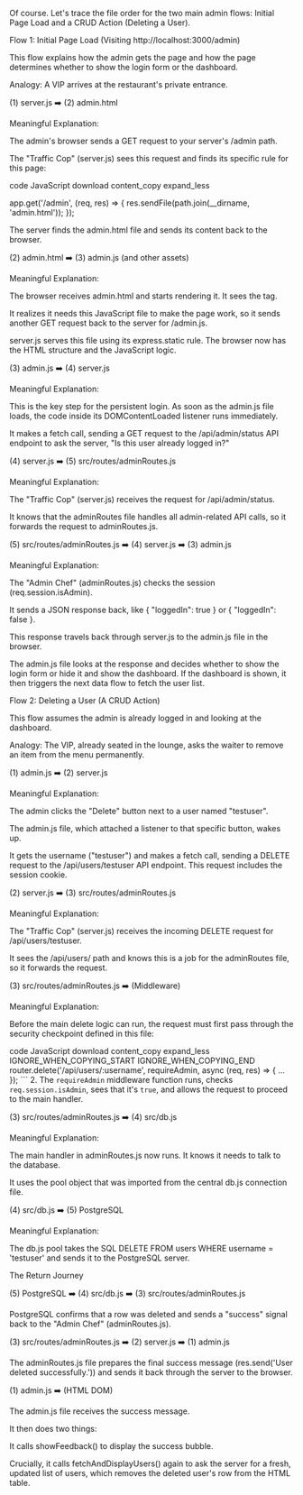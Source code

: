 Of course. Let's trace the file order for the two main admin flows: Initial Page Load and a CRUD Action (Deleting a User).

Flow 1: Initial Page Load (Visiting http://localhost:3000/admin)

This flow explains how the admin gets the page and how the page determines whether to show the login form or the dashboard.

Analogy: A VIP arrives at the restaurant's private entrance.

(1) server.js ➡️ (2) admin.html

Meaningful Explanation:

The admin's browser sends a GET request to your server's /admin path.

The "Traffic Cop" (server.js) sees this request and finds its specific rule for this page:

code
JavaScript
download
content_copy
expand_less

app.get('/admin', (req, res) => {
    res.sendFile(path.join(__dirname, 'admin.html'));
});

The server finds the admin.html file and sends its content back to the browser.

(2) admin.html ➡️ (3) admin.js (and other assets)

Meaningful Explanation:

The browser receives admin.html and starts rendering it. It sees the <script src="admin.js"></script> tag.

It realizes it needs this JavaScript file to make the page work, so it sends another GET request back to the server for /admin.js.

server.js serves this file using its express.static rule. The browser now has the HTML structure and the JavaScript logic.

(3) admin.js ➡️ (4) server.js

Meaningful Explanation:

This is the key step for the persistent login. As soon as the admin.js file loads, the code inside its DOMContentLoaded listener runs immediately.

It makes a fetch call, sending a GET request to the /api/admin/status API endpoint to ask the server, "Is this user already logged in?"

(4) server.js ➡️ (5) src/routes/adminRoutes.js

Meaningful Explanation:

The "Traffic Cop" (server.js) receives the request for /api/admin/status.

It knows that the adminRoutes file handles all admin-related API calls, so it forwards the request to adminRoutes.js.

(5) src/routes/adminRoutes.js ➡️ (4) server.js ➡️ (3) admin.js

Meaningful Explanation:

The "Admin Chef" (adminRoutes.js) checks the session (req.session.isAdmin).

It sends a JSON response back, like { "loggedIn": true } or { "loggedIn": false }.

This response travels back through server.js to the admin.js file in the browser.

The admin.js file looks at the response and decides whether to show the login form or hide it and show the dashboard. If the dashboard is shown, it then triggers the next data flow to fetch the user list.

Flow 2: Deleting a User (A CRUD Action)

This flow assumes the admin is already logged in and looking at the dashboard.

Analogy: The VIP, already seated in the lounge, asks the waiter to remove an item from the menu permanently.

(1) admin.js ➡️ (2) server.js

Meaningful Explanation:

The admin clicks the "Delete" button next to a user named "testuser".

The admin.js file, which attached a listener to that specific button, wakes up.

It gets the username ("testuser") and makes a fetch call, sending a DELETE request to the /api/users/testuser API endpoint. This request includes the session cookie.

(2) server.js ➡️ (3) src/routes/adminRoutes.js

Meaningful Explanation:

The "Traffic Cop" (server.js) receives the incoming DELETE request for /api/users/testuser.

It sees the /api/users/ path and knows this is a job for the adminRoutes file, so it forwards the request.

(3) src/routes/adminRoutes.js ➡️ (Middleware)

Meaningful Explanation:

Before the main delete logic can run, the request must first pass through the security checkpoint defined in this file:

code
JavaScript
download
content_copy
expand_less
IGNORE_WHEN_COPYING_START
IGNORE_WHEN_COPYING_END
router.delete('/api/users/:username', requireAdmin, async (req, res) => { ... });
```    2.  The `requireAdmin` middleware function runs, checks `req.session.isAdmin`, sees that it's `true`, and allows the request to proceed to the main handler.

(3) src/routes/adminRoutes.js ➡️ (4) src/db.js

Meaningful Explanation:

The main handler in adminRoutes.js now runs. It knows it needs to talk to the database.

It uses the pool object that was imported from the central db.js connection file.

(4) src/db.js ➡️ (5) PostgreSQL

Meaningful Explanation:

The db.js pool takes the SQL DELETE FROM users WHERE username = 'testuser' and sends it to the PostgreSQL server.

The Return Journey

(5) PostgreSQL ➡️ (4) src/db.js ➡️ (3) src/routes/adminRoutes.js

PostgreSQL confirms that a row was deleted and sends a "success" signal back to the "Admin Chef" (adminRoutes.js).

(3) src/routes/adminRoutes.js ➡️ (2) server.js ➡️ (1) admin.js

The adminRoutes.js file prepares the final success message (res.send('User deleted successfully.')) and sends it back through the server to the browser.

(1) admin.js ➡️ (HTML DOM)

The admin.js file receives the success message.

It then does two things:

It calls showFeedback() to display the success bubble.

Crucially, it calls fetchAndDisplayUsers() again to ask the server for a fresh, updated list of users, which removes the deleted user's row from the HTML table.
